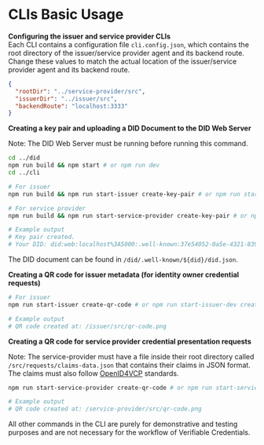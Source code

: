 # CLIs Basic Usage

**Configuring the issuer and service provider CLIs**  
Each CLI contains a configuration file `cli.config.json`, which contains the root directory of the issuer/service
provider agent and its backend route. Change these values to match the actual location of the
issuer/service provider agent and its backend route.

```json
{
  "rootDir": "../service-provider/src",
  "issuerDir": "../issuer/src",
  "backendRoute": "localhost:3333"
}
```

**Creating a key pair and uploading a DID Document to the DID Web Server**

Note: The DID Web Server must be running before running this command.

```bash
cd ../did
npm run build && npm start # or npm run dev
cd ../cli

# For issuer
npm run build && npm run start-issuer create-key-pair # or npm run start-issuer-dev create-key-pair

# For service provider
npm run build && npm run start-service-provider create-key-pair # or npm run start-service-provider-dev create-key-pair

# Example output
# Key pair created.
# Your DID: did:web:localhost%3A5000:.well-known:37e54052-0a5e-4321-839c-ee95e9819eef
```

The DID document can be found in `/did/.well-known/${did}/did.json`.

**Creating a QR code for issuer metadata (for identity owner credential requests)**

```bash
# For issuer
npm run start-issuer create-qr-code # or npm run start-issuer-dev create-qr-code

# Example output
# QR code created at: /issuer/src/qr-code.png
```

**Creating a QR code for service provider credential presentation requests**

Note: The service-provider must have a file inside their root directory called `/src/requests/claims-data.json` that
contains their claims in JSON format.  
The claims must also
follow [OpenID4VCP](https://openid.github.io/OpenID4VP/openid-4-verifiable-presentations-wg-draft.html) standards.

```bash
npm run start-service-provider create-qr-code # or npm run start-service-provider-dev create-qr-code

# Example output
# QR code created at: /service-provider/src/qr-code.png
```

All other commands in the CLI are purely for demonstrative and testing purposes and are not necessary for the workflow
of Verifiable Credentials.